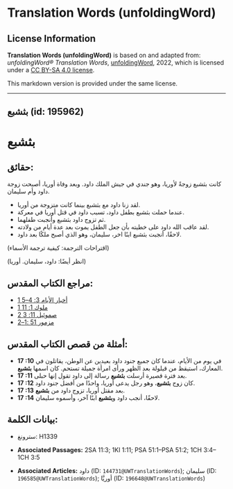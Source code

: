 # Translation Words (unfoldingWord)

## License Information

**Translation Words (unfoldingWord)** is based on and adapted from: _unfoldingWord® Translation Words_, [unfoldingWord](https://unfoldingword.org/utw), 2022, which is licensed under a [CC BY-SA 4.0 license](https://creativecommons.org/licenses/by-sa/4.0/legalcode.en).

This markdown version is provided under the same license.



--------------------------------

## بثشبع (id: 195962)

بثشبع
=====

حقائق:
------

كانت بثشبع زوجةً لأوريا، وهو جندي في جيش الملك داود. وبعد وفاة أوريا، أصبحت زوجة داود وأم سليمان.

* لقد زنا داود مع بثشبع بينما كانت متزوجة من أوريا.
* عندما حملت بثشبع بطفل داود، تسبب داود في قتل أوريا في معركة.
* ثم تزوج داود بثشبع وأنجبت طفلهما.
* لقد عاقب الله داود على خطيته بأن جعل الطفل يموت بعد عدة أيام من ولادته.
* لاحقًا، أنجبت بثشبع ابنًا اخر، سليمان، وهو الذي أصبح ملكًا بعد داود.

(اقتراحات الترجمة: كيفية ترجمة الأسماء)

(انظر أيضًا: داود، سليمان. أوريا)

مراجع الكتاب المقدس:
--------------------

* [1 أخبار الأيام 3: 4–5](https://ref.ly/1Chr3:4-1Chr3:5)
* [1 ملوك 1: 11](https://ref.ly/1Kgs1:11)
* [2 صموئيل 11: 3](https://ref.ly/2Sam11:3)
* [مزمور 51 :1–2](https://ref.ly/Ps51:1-Ps51:2)

أمثلة من قصص الكتاب المقدس:
---------------------------

* **17 :10** في يوم من الأيام، عندما كان جميع جنود داود بعيدين عن الوطن، يقاتلون في المعارك، استيقظ من قيلولة بعد الظهر ورأى امرأة جميلة تستحم. كان اسمها **بثشبع**.
* **17 :11** بعد فترة قصيرة أرسلت **بثشبع** رسالة إلى داود تقول إنها حبلى.
* **17 :12** كان زوج **بثشبع**، وهو رجل يدعى أوريا، واحدًا من أفضل جنود داود.
* **17 :13** بعد مقتل أوريا، تزوج داود من **بثشبع**.
* **17 :14** لاحقًا، أنجب داود و**بثشبع** ابنًا آخر، وأسموه سليمان.

بيانات الكلمة:
--------------

* سترونغ: H1339

* **Associated Passages:** 2SA 11:3; 1KI 1:11; PSA 51:1–PSA 51:2; 1CH 3:4–1CH 3:5
* **Associated Articles:** داود (ID: `144731@UWTranslationWords`); سليمان (ID: `196585@UWTranslationWords`); أوريَّا (ID: `196648@UWTranslationWords`)

